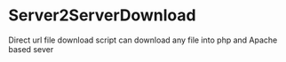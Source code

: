 # Server2ServerDownload
Direct url file download script can download any file into php and Apache based sever

